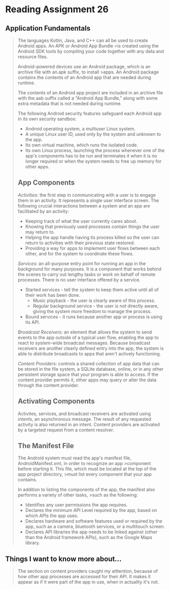 # Reading Assignment 26

## Application Fundamentals
>
>The languages Kotlin, Java, and C++ can all be used to create Android apps. An APK or Android App Bundle >is created using the Android SDK tools by compiling your code together with any data and resource files.
>
>Android-powered devices use an Android package, which is an archive file with an.apk suffix, to install >apps. An Android package contains the contents of an Android app that are needed during runtime.
>
>The contents of an Android app project are included in an archive file with the.aab suffix called a "Android App Bundle," along with some extra metadata that is not needed during runtime.
>
>The following Android security features safeguard each Android app in its own security sandbox:
> - Android operating system, a multiuser Linux system.
> - A unique Linux user ID, used only by the system and unknown to the app.
> - Its own virtual machine, which runs the isolated code.
> - Its own Linux process, launching the process whenever one of the app's components has to be run and terminates it when it is no longer required or when the system needs to free up memory for other apps.
>
>## App Components
>
>*Activities*: the first step in communicating with a user is to engage them in an activity. It represents a single user interface screen. The following crucial interactions between a system and an app are facilitated by an activity:
> - Keeping track of what the user currently cares about.
> - Knowing that previously used processes contain things the user may return to.
> - Helping the app handle having its process killed so the user can return to activities with their previous state restored.
> - Providing a way for apps to implement user flows between each other, and for the system to coordinate these flows.
><!-- Retrieved from developer.android.com. -->
>
>*Services*: an all-purpose entry point for running an app in the background for many purposes. It is a component that works behind the scenes to carry out lengthy tasks or work on behalf of remote processes. There is no user interface offered by a service.
> - Started services - tell the system to keep them active until all of their work has been done.
>     - Music playback - the user is clearly aware of this process.
>     - Regular background service - the user is not directly aware, giving the system more freedom to manage the process.
> - Bound services - it runs because another app or process is using its API.
>
>*Broadcast Receivers*: an element that allows the system to send events to the app outside of a typical user flow, enabling the app to react to system-wide broadcast messages. Because broadcast receivers are another clearly defined entry into the app, the system is able to distribute broadcasts to apps that aren't actively functioning.
>
>*Content Providers*: controls a shared collection of app data that can be stored in the file system, a SQLite database, online, or in any other persistent storage space that your program is able to access. If the content provider permits it, other apps may query or alter the data through the content provider.
>
>## Activating Components
>
>Activites, services, and broadcast receivers are activated using *intents*, an asynchronous message. The result of any requested activity is also returned in an intent. Content providers are activated by a targeted request from a content resolver.
>
>## The Manifest File
>
>The Android system must read the app's manifest file, AndroidManifest.xml, in order to recognize an app >component before starting it. This file, which must be located at the top of the app project directory, >must list every component that your app contains.
>
>In addition to listing the components of the app, the manifest also performs a variety of other tasks, >such as the following:
> - Identifies any user permissions the app requires.
> - Declares the minimum API Level required by the app, based on which APIs the app uses.
> - Declares hardware and software features used or required by the app, such as a camera, bluetooth services, or a multitouch screen.
> - Declares API libraries the app needs to be linked against (other than the Android framework APIs), such as the Google Maps library.
><!-- Retrieved from developer.android.com -->

## Things I want to know more about...
>The section on content providers caught my atttention, because of how other app processes are accessed for their API. It makes it appear as if it were part of the app in use, when in actuality it's not.